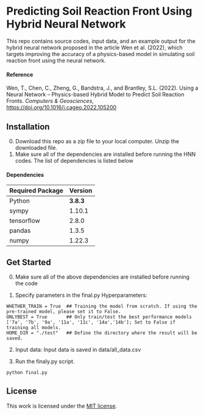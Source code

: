 # Predicting Soil Reaction Front Using Hybrid Neural Network

This repo contains source codes, input data, and an example output for the hybrid neural network proposed in the article Wen et al. (2022), which targets improving the accuracy of a physics-based model in simulating soil reaction front using the neural network.

#### Reference
Wen, T., Chen, C., Zheng, G., Bandstra, J., and Brantley, S.L. (2022). Using a Neural Network – Physics-based Hybrid Model to Predict Soil Reaction Fronts. _Computers & Geosciences_, https://doi.org/10.1016/j.cageo.2022.105200



## Installation

0. Download this repo as a zip file to your local computer. Unzip the downloaded file.
1. Make sure all of the dependencies are installed before running the HNN codes. The list of dependencies is listed below

#### Dependencies

| __Required Package__ | __Version__ |
|----------------------|-------------|
| Python               | __3.8.3__   |
| sympy                | 1.10.1      |
| tensorflow           | 2.8.0       |
| pandas               | 1.3.5       |
| numpy                | 1.22.3      |



## Get Started

0. Make sure all of the above dependencies are installed before running the code

1. Specify parameters in the final.py
Hyperparameters:
```
WHETHER_TRAIN = True  ## Training the model from scratch. If using the pre-trained model, please set it to False.
ONLYBEST = True       ## Only train/test the best performance models ['7a', '7b', '9a', '11a', '11c', '14a','14b']; Set to False if training all models.
HOME_DIR = "./test"   ## Define the directory where the result will be saved.
```

2. Input data: Input data is saved in data/all_data.csv

3. Run the finaly.py script.

```
python final.py
```


## License
This work is licensed under the [MIT license](https://github.com/HANDS-Research-Group/HNN_Soil_Reaction_Front/blob/main/LICENSE).

